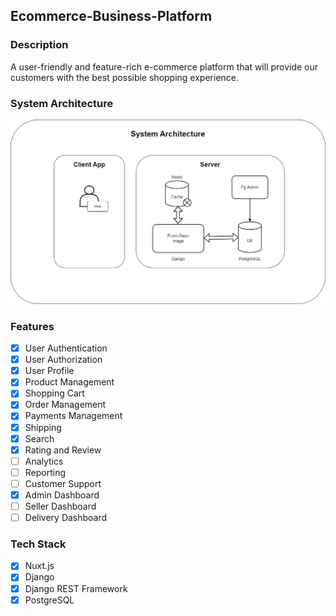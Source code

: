 ## Ecommerce-Business-Platform

### Description
A user-friendly and feature-rich e-commerce platform that will provide our customers with the best possible shopping experience.

### System Architecture
![System Architecture](system_architecture.png)

<!-- ### Database Schema -->


### Features
- [x] User Authentication
- [x] User Authorization
- [x] User Profile
- [x] Product Management
- [x] Shopping Cart
- [x] Order Management
- [x] Payments Management
- [x] Shipping
- [x] Search
- [x] Rating and Review
- [ ] Analytics
- [ ] Reporting
- [ ] Customer Support
- [x] Admin Dashboard
- [ ] Seller Dashboard
- [ ] Delivery Dashboard

### Tech Stack
- [x] Nuxt.js
- [x] Django
- [x] Django REST Framework
- [x] PostgreSQL

